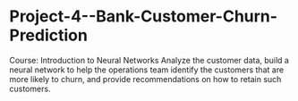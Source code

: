 # Project-4--Bank-Customer-Churn-Prediction
Course: Introduction to Neural Networks Analyze the customer data, build a neural network to help the operations team identify the customers that are more likely to churn, and provide recommendations on how to retain such customers.
